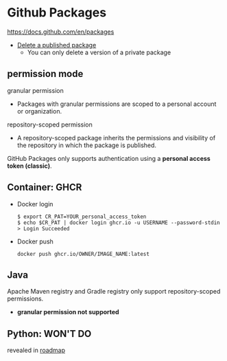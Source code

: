 # Github Packages
https://docs.github.com/en/packages

- [Delete a published package](https://docs.github.com/en/free-pro-team@latest/packages/publishing-and-managing-packages/deleting-a-package)
    - You can only delete a version of a private package

## permission mode
granular permission
- Packages with granular permissions are scoped to a personal account or organization.

repository-scoped permission
- A repository-scoped package inherits the permissions and visibility of the repository in which the package is published.

GitHub Packages only supports authentication using a **personal access token (classic)**. 

## Container: GHCR
- Docker login
    ```
    $ export CR_PAT=YOUR_personal_access_token
    $ echo $CR_PAT | docker login ghcr.io -u USERNAME --password-stdin
    > Login Succeeded
    ```
- Docker push
    ```
    docker push ghcr.io/OWNER/IMAGE_NAME:latest
    ```
## Java
Apache Maven registry and Gradle registry only support repository-scoped permissions.
- **granular permission not supported**

## Python: WON'T DO
revealed in [roadmap](https://github.com/github/roadmap/issues/94)
